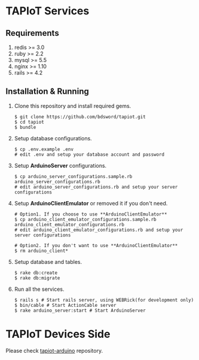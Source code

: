 # TAPIoT Services

## Requirements
1. redis >= 3.0
2. ruby >= 2.2
3. mysql >= 5.5
4. nginx >= 1.10
5. rails >= 4.2

##  Installation & Running

1. Clone this repository and install required gems.
    ```shell
    $ git clone https://github.com/bdsword/tapiot.git
    $ cd tapiot
    $ bundle
    ```

2. Setup database configurations.
    ```shell
    $ cp .env.example .env
    # edit .env and setup your database account and password
    ```

3. Setup **ArduinoServer** configurations.
    ```shell
    $ cp arduino_server_configurations.sample.rb arduino_server_configurations.rb
    # edit arduino_server_configurations.rb and setup your server configurations
    ```

4. Setup **ArduinoClientEmulator** or removed it if you don't need.
    ```shell
    # Option1. If you choose to use **ArduinoClientEmulator**
    $ cp arduino_client_emulator_configurations.sample.rb arduino_client_emulator_configurations.rb
    # edit arduino_client_emulator_configurations.rb and setup your server configurations

    # Option2. If you don't want to use **ArduinoClientEmulator**
    $ rm arduino_client*
    ```
5. Setup database and tables.
    ```shell
    $ rake db:create
    $ rake db:migrate
    ```

6. Run all the services.
    ```shell
    $ rails s # Start rails server, using WEBRick(for development only)
    $ bin/cable # Start ActionCable server
    $ rake arduino_server:start # Start ArduinoServer
    ```

# TAPIoT Devices Side

Please check [tapiot-arduino](https://github.com/bdsword/tapiot-arduino) repository.

